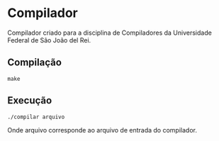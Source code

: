 # Compilador
 Compilador criado para a disciplina de Compiladores da Universidade Federal de São João del Rei. 
## Compilação
  ```
  make
  ```
## Execução
  ```
  ./compilar arquivo
  ```
  Onde arquivo corresponde ao arquivo de entrada do compilador.
  
